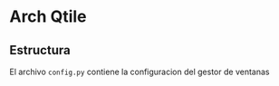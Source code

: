 # Arch Qtile

## Estructura
El archivo `config.py` contiene la configuracion del gestor de ventanas
